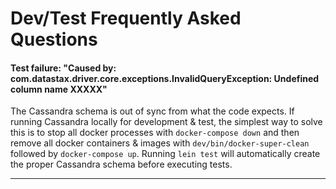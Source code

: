 # Dev/Test Frequently Asked Questions

#### Test failure: "Caused by: com.datastax.driver.core.exceptions.InvalidQueryException: Undefined column name XXXXX"
The Cassandra schema is out of sync from what the code expects.  If running
Cassandra locally for development & test, the simplest way to solve this
is to stop all docker processes with `docker-compose down` and then remove
all docker containers & images with `dev/bin/docker-super-clean` followed by `docker-compose up`.  Running
`lein test` will automatically create the proper Cassandra schema before executing tests.

---
